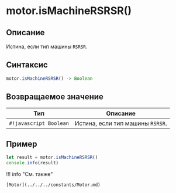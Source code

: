 # motor.isMachineRSRSR()

## Описание
Истина, если тип машины `RSRSR`.

## Синтаксис
```javascript
motor.isMachineRSRSR() -> Boolean
```

## Возвращаемое значение
| Тип     | Описание                                                                 |
|---------|--------------------------------------------------------------------------|
| `#!javascript Boolean`  | Истина, если тип машины `RSRSR`. |

## Пример
```javascript linenums="1"
let result = motor.isMachineRSRSR()
console.info(result)
```

!!! info "См. также"

    [Motor](../../../constants/Motor.md)


